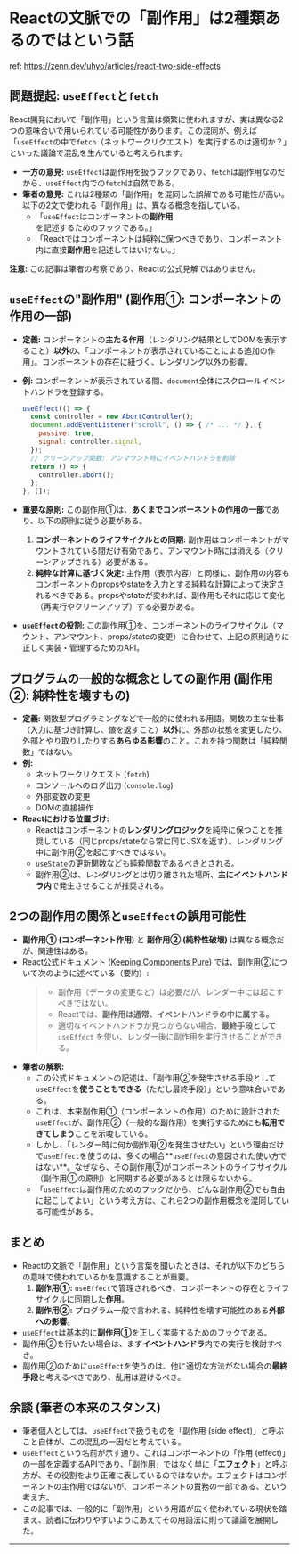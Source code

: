 # Reactの文脈での「副作用」は2種類あるのではという話

ref: <https://zenn.dev/uhyo/articles/react-two-side-effects>

## 問題提起: `useEffect`と`fetch`

React開発において「副作用」という言葉は頻繁に使われますが、実は異なる2つの意味合いで用いられている可能性があります。この混同が、例えば「`useEffect`の中で`fetch`（ネットワークリクエスト）を実行するのは適切か？」といった議論で混乱を生んでいると考えられます。

* **一方の意見:** `useEffect`は副作用を扱うフックであり、`fetch`は副作用なのだから、`useEffect`内での`fetch`は自然である。
* **筆者の意見:** これは2種類の「副作用」を混同した誤解である可能性が高い。以下の2文で使われる「副作用」は、異なる概念を指している。
  * 「`useEffect`はコンポーネントの**副作用**を記述するためのフックである。」
  * 「Reactではコンポーネントは純粋に保つべきであり、コンポーネント内に直接**副作用**を記述してはいけない。」

**注意:** この記事は筆者の考察であり、Reactの公式見解ではありません。

## `useEffect`の"副作用" (副作用①: コンポーネントの作用の一部)

* **定義:** コンポーネントの**主たる作用**（レンダリング結果としてDOMを表示すること）**以外**の、「コンポーネントが表示されていることによる追加の作用」。コンポーネントの存在に紐づく、レンダリング以外の影響。
* **例:** コンポーネントが表示されている間、`document`全体にスクロールイベントハンドラを登録する。

    ```javascript
    useEffect(() => {
      const controller = new AbortController();
      document.addEventListener("scroll", () => { /* ... */ }, {
        passive: true,
        signal: controller.signal,
      });
      // クリーンアップ関数: アンマウント時にイベントハンドラを削除
      return () => {
        controller.abort();
      };
    }, []);
    ```

* **重要な原則:** この副作用①は、**あくまでコンポーネントの作用の一部**であり、以下の原則に従う必要がある。
    1. **コンポーネントのライフサイクルとの同期:** 副作用はコンポーネントがマウントされている間だけ有効であり、アンマウント時には消える（クリーンアップされる）必要がある。
    2. **純粋な計算に基づく決定:** 主作用（表示内容）と同様に、副作用の内容もコンポーネントのpropsやstateを入力とする純粋な計算によって決定されるべきである。propsやstateが変われば、副作用もそれに応じて変化（再実行やクリーンアップ）する必要がある。
* **`useEffect`の役割:** この副作用①を、コンポーネントのライフサイクル（マウント、アンマウント、props/stateの変更）に合わせて、上記の原則通りに正しく実装・管理するためのAPI。

## プログラムの一般的な概念としての副作用 (副作用②: 純粋性を壊すもの)

* **定義:** 関数型プログラミングなどで一般的に使われる用語。関数の主な仕事（入力に基づき計算し、値を返すこと）**以外**に、外部の状態を変更したり、外部とやり取りしたりする**あらゆる影響**のこと。これを持つ関数は「純粋関数」ではない。
* **例:**
  * ネットワークリクエスト (`fetch`)
  * コンソールへのログ出力 (`console.log`)
  * 外部変数の変更
  * DOMの直接操作
* **Reactにおける位置づけ:**
  * Reactはコンポーネントの**レンダリングロジック**を純粋に保つことを推奨している（同じprops/stateなら常に同じJSXを返す）。レンダリング中に副作用②を起こすべきではない。
  * `useState`の更新関数なども純粋関数であるべきとされる。
  * 副作用②は、レンダリングとは切り離された場所、**主にイベントハンドラ内**で発生させることが推奨される。

## 2つの副作用の関係と`useEffect`の誤用可能性

* **副作用① (コンポーネント作用)** と **副作用② (純粋性破壊)** は異なる概念だが、関連性はある。
* React公式ドキュメント ([Keeping Components Pure](https://ja.react.dev/learn/keeping-components-pure#where-you-can-cause-side-effects)) では、副作用②について次のように述べている（要約）:
    > * 副作用（データの変更など）は必要だが、レンダー中には起こすべきではない。
    > * Reactでは、**副作用は通常、イベントハンドラの中に属する。**
    > * 適切なイベントハンドラが見つからない場合、**最終手段として** `useEffect` を使い、レンダー後に副作用を実行させることができる。
* **筆者の解釈:**
  * この公式ドキュメントの記述は、「副作用②を発生させる手段として`useEffect`を**使うこともできる**（ただし最終手段）」という意味合いである。
  * これは、本来副作用①（コンポーネントの作用）のために設計された`useEffect`が、副作用②（一般的な副作用）を実行するためにも**転用できてしまう**ことを示唆している。
  * しかし、「レンダー時に何か副作用②を発生させたい」という理由だけで`useEffect`を使うのは、多くの場合**`useEffect`の意図された使い方ではない**。なぜなら、その副作用②がコンポーネントのライフサイクル（副作用①の原則）と同期する必要があるとは限らないから。
  * 「`useEffect`は副作用のためのフックだから、どんな副作用②でも自由に起こしてよい」という考え方は、これら2つの副作用概念を混同している可能性がある。

## まとめ

* Reactの文脈で「副作用」という言葉を聞いたときは、それが以下のどちらの意味で使われているかを意識することが重要。
    1. **副作用①:** `useEffect`で管理されるべき、コンポーネントの存在とライフサイクルに同期した**作用**。
    2. **副作用②:** プログラム一般で言われる、純粋性を壊す可能性のある**外部への影響**。
* `useEffect`は基本的に**副作用①**を正しく実装するためのフックである。
* 副作用②を行いたい場合は、まず**イベントハンドラ**内での実行を検討すべき。
* 副作用②のために`useEffect`を使うのは、他に適切な方法がない場合の**最終手段**と考えるべきであり、乱用は避けるべき。

## 余談 (筆者の本来のスタンス)

* 筆者個人としては、`useEffect`で扱うものを「副作用 (side effect)」と呼ぶこと自体が、この混乱の一因だと考えている。
* `useEffect`という名前が示す通り、これはコンポーネントの「作用 (effect)」の一部を定義するAPIであり、「副作用」ではなく単に「**エフェクト**」と呼ぶ方が、その役割をより正確に表しているのではないか。エフェクトはコンポーネントの主作用ではないが、コンポーネントの責務の一部である、という考え方。
* この記事では、一般的に「副作用」という用語が広く使われている現状を踏まえ、読者に伝わりやすいようにあえてその用語法に則って議論を展開した。

---
